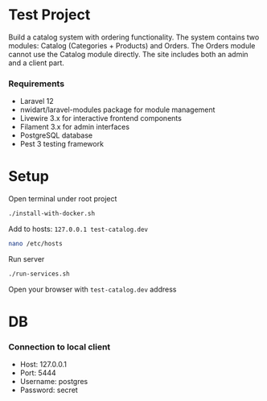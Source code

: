 # Test Project
Build a catalog system with ordering functionality. The system contains two modules: Catalog (Categories + Products) and Orders. The Orders module cannot use the Catalog module directly. The site includes both an admin and a client part.

### Requirements
* Laravel 12
* nwidart/laravel-modules package for module management
* Livewire 3.x for interactive frontend components
* Filament 3.x for admin interfaces
* PostgreSQL database
* Pest 3 testing framework

# Setup
Open terminal under root project
```bash
./install-with-docker.sh
```

Add to hosts: `127.0.0.1 test-catalog.dev`
```bash
nano /etc/hosts
```

Run server
```bash
./run-services.sh
```

Open your browser with `test-catalog.dev` address 

# DB
### Connection to local client
* Host: 127.0.0.1
* Port: 5444
* Username: postgres
* Password: secret